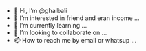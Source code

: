 - 👋 Hi, I’m @ghalbali
- 👀 I’m interested in friend and eran income ...
- 🌱 I’m currently learning ...
- 💞️ I’m looking to collaborate on ...
- 📫 How to reach me by email or whatsup ...

<!---
ghalbali/ghalbali is a ✨ special ✨ repository because its `README.md` (this file) appears on your GitHub profile.
You can click the Preview link to take a look at your changes.
--->

